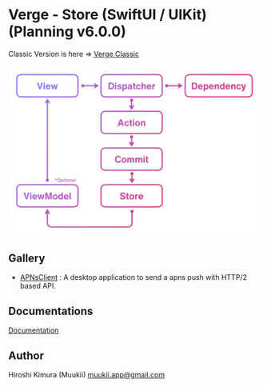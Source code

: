 # Verge - Store (SwiftUI / UIKit) (Planning v6.0.0)

Classic Version is here => [Verge Classic](./Sources/VergeClassic)

<img src="loop@2x.png" width=646/>

## Gallery

- [APNsClient](https://github.com/muukii/APNsClient) : A desktop application to send a apns push with HTTP/2 based API.

## Documentations

[Documentation](https://muukii-app.gitbook.io/verge/)

## Author

Hiroshi Kimura (Muukii) <muukii.app@gmail.com>
